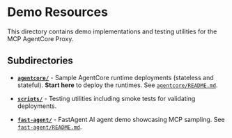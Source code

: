 # Demo Resources

This directory contains demo implementations and testing utilities for the MCP AgentCore Proxy.

## Subdirectories

- **[`agentcore/`](agentcore/)** - Sample AgentCore runtime deployments (stateless and stateful). **Start here** to deploy the runtimes. See [`agentcore/README.md`](agentcore/README.md).

- **[`scripts/`](scripts/)** - Testing utilities including smoke tests for validating deployments.

- **[`fast-agent/`](fast-agent/)** - FastAgent AI agent demo showcasing MCP sampling. See [`fast-agent/README.md`](fast-agent/README.md).
